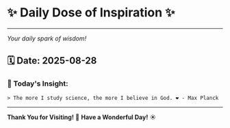# ✨ Daily Dose of Inspiration ✨

--- 

_Your daily spark of wisdom!_

## 🗓️ Date: **2025-08-28**

### 💬 Today's Insight:
```
> The more I study science, the more I believe in God. ❤️ - Max Planck
```

--- 

**Thank You for Visiting!** 🙏
**Have a Wonderful Day!** ☀️
